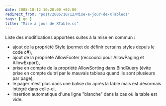 ```yaml
---
date: 2005-10-12 10:28:00 +02:00
redirect_from: "post/2005/10/12/Mise-a-jour-de-XTablecs"
tags: [ qc ]
title: "Mise à jour de XTable.cs"
---
```


Liste des modifications apportées suites à la mise en commun :

* ajout de la propriété Style (permet de définir certains styles depuis le
code c#),
* ajout de la propriété AllowFooter (reccourci pour AllowPaging et
AllowExport),
* prise en compte de la propriété AllowSorting dans BindQuery (évite prise en
compte du tri par le mauvais tableau quand ils sont plusieurs par page),
* le pager n'est plus dans une balise div après la table mais est désormais
intégré dans celle-ci,
* insertion automatique d'une ligne "blanche" dans la cas où la table est
vide.
